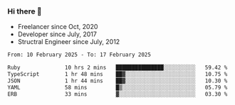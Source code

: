 ### Hi there 👋

- Freelancer since Oct, 2020
- Developer since July, 2017
- Structral Engineer since July, 2012

<!--START_SECTION:waka-->

```txt
From: 10 February 2025 - To: 17 February 2025

Ruby              10 hrs 2 mins   ███████████████░░░░░░░░░░   59.42 %
TypeScript        1 hr 48 mins    ██▓░░░░░░░░░░░░░░░░░░░░░░   10.75 %
JSON              1 hr 44 mins    ██▓░░░░░░░░░░░░░░░░░░░░░░   10.30 %
YAML              58 mins         █▒░░░░░░░░░░░░░░░░░░░░░░░   05.79 %
ERB               33 mins         ▓░░░░░░░░░░░░░░░░░░░░░░░░   03.30 %
```

<!--END_SECTION:waka-->
